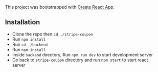 This project was bootstrapped with [Create React App](https://github.com/facebook/create-react-app).
## Installation

* Clone the repo then `cd ./stripe-coupon`
* Run `npm install`
* Run `cd ./backend`
* Run `npm install`
* Inside `backend` directory, Run `npm run dev` to start development server
* Go back to `stripe-coupon` directory and run `npm start` to start react server
